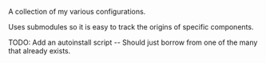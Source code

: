 A collection of my various configurations.

Uses submodules so it is easy to track the origins of specific components.

TODO:
Add an autoinstall script -- Should just borrow from one of the many that already exists.
